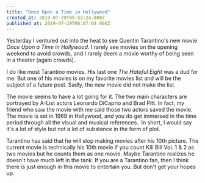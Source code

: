 ```yaml
---
title: "Once Upon a Time in Hollywood"
created_at: 2019-07-29T05:53:24.000Z
published_at: 2019-07-29T06:07:04.000Z
---
```

Yesterday I ventured out into the heat to see Quentin Tarantino's new movie _Once Upon a Time in Hollywood_. I rarely see movies on the opening weekend to avoid crowds, and I rarely deem a movie worthy of being seen in a theater (again crowds). 

I do like most Tarantino movies. His last one _The Hateful Eight_ was a dud for me. But one of his movies is on my favorite movies list and will be the subject of a future post. Sadly, the new movie did not make the list.

The movie seems to have a lot going for it. The two main characters are portrayed by A-List actors Leonardo DiCaprio and Brad Pitt. In fact, my friend who saw the movie with me said those two actors saved the movie. The movie is set in 1969 in Hollywood, and you do get immersed in the time period through all the visual and musical references.  In short, I would say it's a lot of style but not a lot of substance in the form of plot. 

Tarantino has said that he will stop making movies after his 10th picture. The current movie is technically his 10th movie if you count Kill Bill Vol. 1 & 2 as two movies but he counts them as one movie. Maybe Tarantino realizes he doesn't have much left in the tank. If you are a Tarantino fan, then I think there is just enough in this movie to entertain you. But don't get your hopes up.
